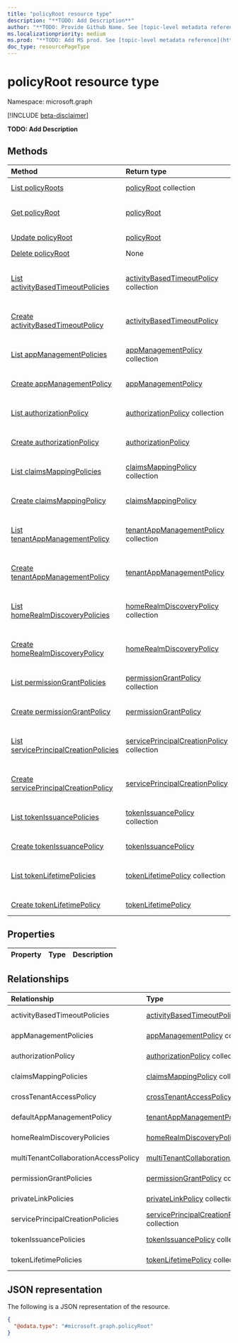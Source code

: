 ```yaml
---
title: "policyRoot resource type"
description: "**TODO: Add Description**"
author: "**TODO: Provide Github Name. See [topic-level metadata reference](https://msgo.azurewebsites.net/add/document/guidelines/metadata.html#topic-level-metadata)**"
ms.localizationpriority: medium
ms.prod: "**TODO: Add MS prod. See [topic-level metadata reference](https://msgo.azurewebsites.net/add/document/guidelines/metadata.html#topic-level-metadata)**"
doc_type: resourcePageType
---
```


# policyRoot resource type

Namespace: microsoft.graph

[!INCLUDE [beta-disclaimer](../../includes/beta-disclaimer.md)]

**TODO: Add Description**

## Methods
|Method|Return type|Description|
|:---|:---|:---|
|[List policyRoots](../api/policyroot-list.md)|[policyRoot](../resources/policyroot.md) collection|Get a list of the [policyRoot](../resources/policyroot.md) objects and their properties.|
|[Get policyRoot](../api/policyroot-get.md)|[policyRoot](../resources/policyroot.md)|Read the properties and relationships of a [policyRoot](../resources/policyroot.md) object.|
|[Update policyRoot](../api/policyroot-update.md)|[policyRoot](../resources/policyroot.md)|Update the properties of a [policyRoot](../resources/policyroot.md) object.|
|[Delete policyRoot](../api/policyroot-delete.md)|None|Deletes a [policyRoot](../resources/policyroot.md) object.|
|[List activityBasedTimeoutPolicies](../api/policyroot-list-activitybasedtimeoutpolicies.md)|[activityBasedTimeoutPolicy](../resources/activitybasedtimeoutpolicy.md) collection|Get the activityBasedTimeoutPolicy resources from the activityBasedTimeoutPolicies navigation property.|
|[Create activityBasedTimeoutPolicy](../api/policyroot-post-activitybasedtimeoutpolicies.md)|[activityBasedTimeoutPolicy](../resources/activitybasedtimeoutpolicy.md)|Create a new activityBasedTimeoutPolicy object.|
|[List appManagementPolicies](../api/policyroot-list-appmanagementpolicies.md)|[appManagementPolicy](../resources/appmanagementpolicy.md) collection|Get the appManagementPolicy resources from the appManagementPolicies navigation property.|
|[Create appManagementPolicy](../api/policyroot-post-appmanagementpolicies.md)|[appManagementPolicy](../resources/appmanagementpolicy.md)|Create a new appManagementPolicy object.|
|[List authorizationPolicy](../api/policyroot-list-authorizationpolicy.md)|[authorizationPolicy](../resources/authorizationpolicy.md) collection|Get the authorizationPolicy resources from the authorizationPolicy navigation property.|
|[Create authorizationPolicy](../api/policyroot-post-authorizationpolicy.md)|[authorizationPolicy](../resources/authorizationpolicy.md)|Create a new authorizationPolicy object.|
|[List claimsMappingPolicies](../api/policyroot-list-claimsmappingpolicies.md)|[claimsMappingPolicy](../resources/claimsmappingpolicy.md) collection|Get the claimsMappingPolicy resources from the claimsMappingPolicies navigation property.|
|[Create claimsMappingPolicy](../api/policyroot-post-claimsmappingpolicies.md)|[claimsMappingPolicy](../resources/claimsmappingpolicy.md)|Create a new claimsMappingPolicy object.|
|[List tenantAppManagementPolicy](../api/policyroot-list-defaultappmanagementpolicy.md)|[tenantAppManagementPolicy](../resources/tenantappmanagementpolicy.md) collection|Get the tenantAppManagementPolicy resources from the defaultAppManagementPolicy navigation property.|
|[Create tenantAppManagementPolicy](../api/policyroot-post-defaultappmanagementpolicy.md)|[tenantAppManagementPolicy](../resources/tenantappmanagementpolicy.md)|Create a new tenantAppManagementPolicy object.|
|[List homeRealmDiscoveryPolicies](../api/policyroot-list-homerealmdiscoverypolicies.md)|[homeRealmDiscoveryPolicy](../resources/homerealmdiscoverypolicy.md) collection|Get the homeRealmDiscoveryPolicy resources from the homeRealmDiscoveryPolicies navigation property.|
|[Create homeRealmDiscoveryPolicy](../api/policyroot-post-homerealmdiscoverypolicies.md)|[homeRealmDiscoveryPolicy](../resources/homerealmdiscoverypolicy.md)|Create a new homeRealmDiscoveryPolicy object.|
|[List permissionGrantPolicies](../api/policyroot-list-permissiongrantpolicies.md)|[permissionGrantPolicy](../resources/permissiongrantpolicy.md) collection|Get the permissionGrantPolicy resources from the permissionGrantPolicies navigation property.|
|[Create permissionGrantPolicy](../api/policyroot-post-permissiongrantpolicies.md)|[permissionGrantPolicy](../resources/permissiongrantpolicy.md)|Create a new permissionGrantPolicy object.|
|[List servicePrincipalCreationPolicies](../api/policyroot-list-serviceprincipalcreationpolicies.md)|[servicePrincipalCreationPolicy](../resources/serviceprincipalcreationpolicy.md) collection|Get the servicePrincipalCreationPolicy resources from the servicePrincipalCreationPolicies navigation property.|
|[Create servicePrincipalCreationPolicy](../api/policyroot-post-serviceprincipalcreationpolicies.md)|[servicePrincipalCreationPolicy](../resources/serviceprincipalcreationpolicy.md)|Create a new servicePrincipalCreationPolicy object.|
|[List tokenIssuancePolicies](../api/policyroot-list-tokenissuancepolicies.md)|[tokenIssuancePolicy](../resources/tokenissuancepolicy.md) collection|Get the tokenIssuancePolicy resources from the tokenIssuancePolicies navigation property.|
|[Create tokenIssuancePolicy](../api/policyroot-post-tokenissuancepolicies.md)|[tokenIssuancePolicy](../resources/tokenissuancepolicy.md)|Create a new tokenIssuancePolicy object.|
|[List tokenLifetimePolicies](../api/policyroot-list-tokenlifetimepolicies.md)|[tokenLifetimePolicy](../resources/tokenlifetimepolicy.md) collection|Get the tokenLifetimePolicy resources from the tokenLifetimePolicies navigation property.|
|[Create tokenLifetimePolicy](../api/policyroot-post-tokenlifetimepolicies.md)|[tokenLifetimePolicy](../resources/tokenlifetimepolicy.md)|Create a new tokenLifetimePolicy object.|

## Properties
|Property|Type|Description|
|:---|:---|:---|

## Relationships
|Relationship|Type|Description|
|:---|:---|:---|
|activityBasedTimeoutPolicies|[activityBasedTimeoutPolicy](../resources/activitybasedtimeoutpolicy.md) collection|**TODO: Add Description**|
|appManagementPolicies|[appManagementPolicy](../resources/appmanagementpolicy.md) collection|**TODO: Add Description**|
|authorizationPolicy|[authorizationPolicy](../resources/authorizationpolicy.md) collection|**TODO: Add Description**|
|claimsMappingPolicies|[claimsMappingPolicy](../resources/claimsmappingpolicy.md) collection|**TODO: Add Description**|
|crossTenantAccessPolicy|[crossTenantAccessPolicy](../resources/crosstenantaccesspolicy.md)|**TODO: Add Description**|
|defaultAppManagementPolicy|[tenantAppManagementPolicy](../resources/tenantappmanagementpolicy.md)|**TODO: Add Description**|
|homeRealmDiscoveryPolicies|[homeRealmDiscoveryPolicy](../resources/homerealmdiscoverypolicy.md) collection|**TODO: Add Description**|
|multiTenantCollaborationAccessPolicy|[multiTenantCollaborationAccessPolicy](../resources/multitenantcollaborationaccesspolicy.md)|**TODO: Add Description**|
|permissionGrantPolicies|[permissionGrantPolicy](../resources/permissiongrantpolicy.md) collection|**TODO: Add Description**|
|privateLinkPolicies|[privateLinkPolicy](../resources/privatelinkpolicy.md) collection|**TODO: Add Description**|
|servicePrincipalCreationPolicies|[servicePrincipalCreationPolicy](../resources/serviceprincipalcreationpolicy.md) collection|**TODO: Add Description**|
|tokenIssuancePolicies|[tokenIssuancePolicy](../resources/tokenissuancepolicy.md) collection|**TODO: Add Description**|
|tokenLifetimePolicies|[tokenLifetimePolicy](../resources/tokenlifetimepolicy.md) collection|**TODO: Add Description**|

## JSON representation
The following is a JSON representation of the resource.
<!-- {
  "blockType": "resource",
  "keyProperty": "id",
  "@odata.type": "microsoft.graph.policyRoot",
  "openType": false
}
-->
``` json
{
  "@odata.type": "#microsoft.graph.policyRoot"
}
```

